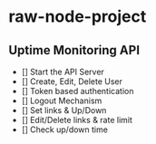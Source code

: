 # raw-node-project

## Uptime Monitoring API

- [] Start the API Server
- [] Create, Edit, Delete User
- [] Token based authentication
- [] Logout Mechanism
- [] Set links & Up/Down
- [] Edit/Delete links & rate limit
- [] Check up/down time
